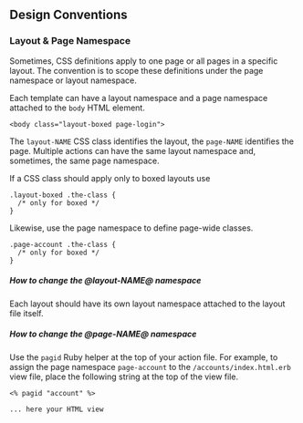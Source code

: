 ## Design Conventions


### Layout & Page Namespace

Sometimes, CSS definitions apply to one page or all pages in a specific layout. The convention is to scope these definitions under the page namespace or layout namespace.

Each template can have a layout namespace and a page namespace attached to the `body` HTML element.

    <body class="layout-boxed page-login">

The `layout-NAME` CSS class identifies the layout, the `page-NAME` identifies the page. Multiple actions can have the same layout namespace and, sometimes, the same page namespace.

If a CSS class should apply only to boxed layouts use

    .layout-boxed .the-class {
      /* only for boxed */
    }

Likewise, use the page namespace to define page-wide classes.

    .page-account .the-class {
      /* only for boxed */
    }

##### How to change the @layout-NAME@ namespace

Each layout should have its own layout namespace attached to the layout file itself.

##### How to change the @page-NAME@ namespace

Use the `pagid` Ruby helper at the top of your action file.
For example, to assign the page namespace `page-account` to the `/accounts/index.html.erb` view file, place the following string at the top of the view file.

    <% pagid "account" %>

    ... here your HTML view
